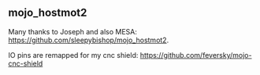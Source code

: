 ## mojo_hostmot2
Many thanks to Joseph and also MESA: https://github.com/sleepybishop/mojo_hostmot2.

IO pins are remapped for my cnc shield: https://github.com/feversky/mojo-cnc-shield


